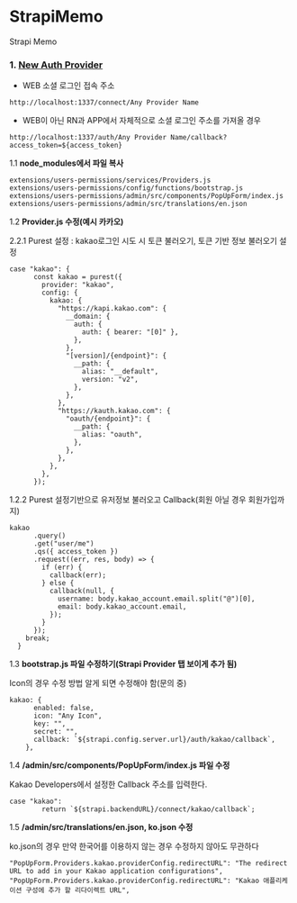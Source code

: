 # StrapiMemo

Strapi Memo

### 1. [New Auth Provider](https://strapi.io/documentation/v3.x/plugins/users-permissions.html#user-object-in-strapi-context)

- WEB 소셜 로그인 접속 주소

```
http://localhost:1337/connect/Any Provider Name
```

- WEB이 아닌 RN과 APP에서 자체적으로 소셜 로그인 주소를 가져올 경우

```
http://localhost:1337/auth/Any Provider Name/callback?access_token=${access_token}
```

1.1 **node_modules에서 파일 복사**
```
extensions/users-permissions/services/Providers.js
extensions/users-permissions/config/functions/bootstrap.js
extensions/users-permissions/admin/src/components/PopUpForm/index.js
extensions/users-permissions/admin/src/translations/en.json
```
1.2 **Provider.js 수정(예시 카카오)**

2.2.1 Purest 설정 : kakao로그인 시도 시 토큰 불러오기, 토큰 기반 정보 불러오기 설정

```
case "kakao": {
      const kakao = purest({
        provider: "kakao",
        config: {
          kakao: {
            "https://kapi.kakao.com": {
              __domain: {
                auth: {
                  auth: { bearer: "[0]" },
                },
              },
              "[version]/{endpoint}": {
                __path: {
                  alias: "__default",
                  version: "v2",
                },
              },
            },
            "https://kauth.kakao.com": {
              "oauth/{endpoint}": {
                __path: {
                  alias: "oauth",
                },
              },
            },
          },
        },
      });
```

1.2.2 Purest 설정기반으로 유저정보 불러오고 Callback(회원 아닐 경우 회원가입까지)

```
kakao
      .query()
      .get("user/me")
      .qs({ access_token })
      .request((err, res, body) => {
        if (err) {
          callback(err);
        } else {
          callback(null, {
            username: body.kakao_account.email.split("@")[0],
            email: body.kakao_account.email,
          });
        }
      });
    break;
  }
```

1.3 **bootstrap.js 파일 수정하기(Strapi Provider 탭 보이게 추가 됨)**

Icon의 경우 수정 방법 알게 되면 수정해야 함(문의 중)

```
kakao: {
      enabled: false,
      icon: "Any Icon",
      key: "",
      secret: "",
      callback: `${strapi.config.server.url}/auth/kakao/callback`,
    },
```

1.4 **/admin/src/components/PopUpForm/index.js 파일 수정**

Kakao Developers에서 설정한 Callback 주소를 입력한다.

```
case "kakao":
        return `${strapi.backendURL}/connect/kakao/callback`;
```

1.5 **/admin/src/translations/en.json, ko.json 수정**

ko.json의 경우 만약 한국어를 이용하지 않는 경우 수정하지 않아도 무관하다

```
"PopUpForm.Providers.kakao.providerConfig.redirectURL": "The redirect URL to add in your Kakao application configurations",
"PopUpForm.Providers.kakao.providerConfig.redirectURL": "Kakao 애플리케이션 구성에 추가 할 리다이렉트 URL",
```
